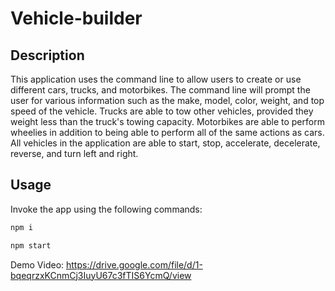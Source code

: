 # Vehicle-builder

## Description
This application uses the command line to allow users to create or use different cars, trucks, and motorbikes. The command line will prompt the user for various information such as the make, model, color, weight, and top speed of the vehicle. Trucks are able to tow other vehicles, provided they weight less than the truck's towing capacity. Motorbikes are able to perform wheelies in addition to being able to perform all of the same actions as cars. All vehicles in the application are able to start, stop, accelerate, decelerate, reverse, and turn left and right.
 
## Usage
Invoke the app using the following commands:

```bash
npm i

npm start
```
Demo Video: 
https://drive.google.com/file/d/1-bqeqrzxKCnmCj3IuyU67c3fTIS6YcmQ/view 

